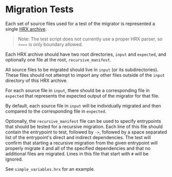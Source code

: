 # Migration Tests

Each set of source files used for a test of the migrator is represented a single
[HRX archive](https://github.com/google/hrx).

> Note: The test script does not currently use a proper HRX parser, so `<==>` is
> only boundary allowed.

Each HRX archive should have two root directories, `input` and `expected`, and
optionally one file at the root, `recursive_manifest`.

All source files to be migrated should live in `input` (or its subdirectories).
These files should not attempt to import any other files outside of the `input`
directory of this HRX archive.

For each source file in `input`, there should be a corresponding file in
`expected` that represents the expected output of the migrator for that file.

By default, each source file in `input` will be individually migrated and then
compared to the corresponding file in `expected`.

Optionally, the `recursive_manifest` file can be used to specify entrypoints
that should be tested for a recursive migration. Each line of this file should
contain the entrypoint to test, followed by `->`, followed by a space separated
list of the entrypoint's direct and indirect dependencies. The test will
confirm that starting a recursive migration from the given entrypoint will
properly migrate it and all of the specified dependencies and that no
additional files are migrated. Lines in this file that start with `#` will be
ignored.

See `simple_variables.hrx` for an example.
